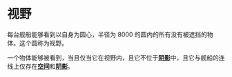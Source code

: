 # 视野

每台舰船能够看到以自身为圆心，半径为 8000 的圆内的所有没有被遮挡的物体。这个圆称为视野。

一个物体能够被看到，当且仅当它在视野内，且它不位于[**阴影**](../map/placetype.md#阴影shadow)中，且它与舰船的连线上仅存在[**空间**](../map/placetype.md#空间space)和[**阴影**](../map/placetype.md#阴影shadow)。